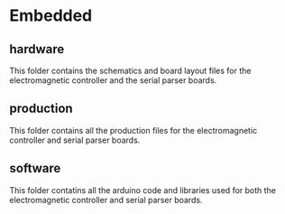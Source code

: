 # Embedded

## hardware
This folder contains the schematics and board layout files for the electromagnetic controller and the serial parser boards.

## production
This folder contains all the production files for the electromagnetic controller and serial parser boards.

## software
This folder contatins all the arduino code and libraries used for both the electromagnetic controller and serial parser boards.